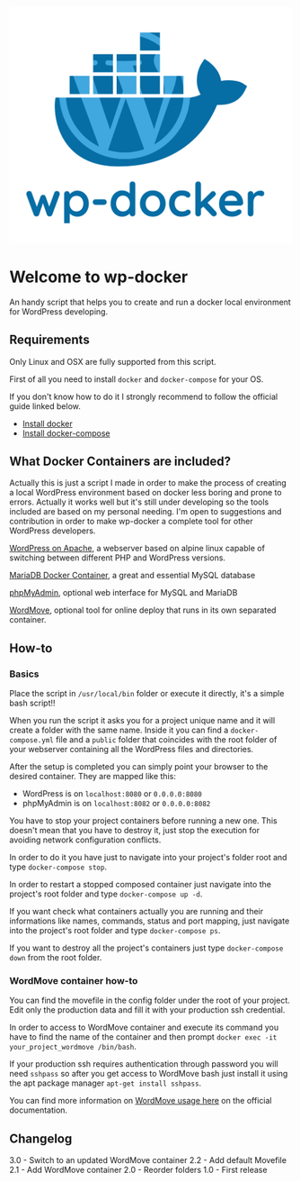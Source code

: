 ![wp-docker-logo](https://github.com/EugenioPetulla/wp-docker/blob/master/assets/wp-docker-logo.png)

# Welcome to wp-docker
An handy script that helps you to create and run a docker local environment for WordPress developing.

## Requirements

Only Linux and OSX are fully supported from this script.

First of all you need to install `docker` and `docker-compose` for your OS.  

If you don't know how to do it I strongly recommend to follow the official guide linked below.

- [Install docker](https://docs.docker.com/engine/installation/)  
- [Install docker-compose](https://docs.docker.com/compose/install/)

## What Docker Containers are included?

Actually this is just a script I made in order to make the process of creating a local WordPress environment based on docker less boring and prone to errors. Actually it works well but it's still under developing so the tools included are based on my personal needing. I'm open to suggestions and contribution in order to make wp-docker a complete tool for other WordPress developers.  

[WordPress on Apache](https://hub.docker.com/_/wordpress/), a webserver based on alpine linux capable of switching between different PHP and WordPress versions.

[MariaDB Docker Container](https://hub.docker.com/_/mariadb/), a great and essential MySQL database

[phpMyAdmin](https://hub.docker.com/r/phpmyadmin/phpmyadmin/), optional web interface for MySQL and MariaDB

[WordMove](https://hub.docker.com/r/simonbland/wordmove/), optional tool for online deploy that runs in its own separated container.

## How-to

### Basics

Place the script in `/usr/local/bin` folder or execute it directly, it's a simple bash script!!

When you run the script it asks you for a project unique name and it will create a folder with the same name. Inside it you can find a `docker-compose.yml` file and a `public` folder that coincides with the root folder of your webserver containing all the WordPress files and directories.

After the setup is completed you can simply point your browser to the desired container. They are mapped like this:

- WordPress is on `localhost:8080` or `0.0.0.0:8080`
- phpMyAdmin is on `localhost:8082` or `0.0.0.0:8082`

You have to stop your project containers before running a new one. This doesn't mean that you have to destroy it, just stop the execution for avoiding network configuration conflicts.

In order to do it you have just to navigate into your project's folder root and type `docker-compose stop`.

In order to restart a stopped composed container just navigate into the project's root folder and type `docker-compose up -d`.

If you want check what containers actually you are running and their informations like names, commands, status and port mapping, just navigate into the project's root folder and type `docker-compose ps`.

If you want to destroy all the project's containers just type `docker-compose down` from the root folder.

### WordMove container how-to

You can find the movefile in the config folder under the root of your project. Edit only the production data and fill it with your production ssh credential.

In order to access to WordMove container and execute its command you have to find the name of the container and then prompt `docker exec -it your_project_wordmove /bin/bash`.

If your production ssh requires authentication through password you will need `sshpass` so after you get access to WordMove bash just install it using the apt package manager `apt-get install sshpass`.

You can find more information on [WordMove usage here](https://github.com/welaika/wordmove/wiki/Usage-and-flags-explained) on the official documentation.

## Changelog

3.0 - Switch to an updated WordMove container
2.2 - Add default Movefile
2.1 - Add WordMove container
2.0 - Reorder folders
1.0 - First release